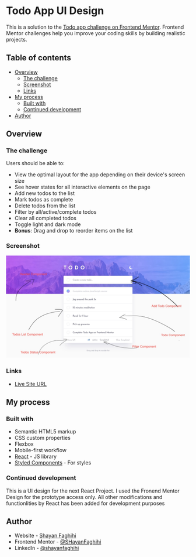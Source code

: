 # Todo App UI Design

This is a solution to the [Todo app challenge on Frontend Mentor](https://www.frontendmentor.io/challenges/todo-app-Su1_KokOW). Frontend Mentor challenges help you improve your coding skills by building realistic projects. 

## Table of contents

- [Overview](#overview)
  - [The challenge](#the-challenge)
  - [Screenshot](#screenshot)
  - [Links](#links)
- [My process](#my-process)
  - [Built with](#built-with)
  - [Continued development](#continued-development)
- [Author](#author)


## Overview

### The challenge

Users should be able to:

- View the optimal layout for the app depending on their device's screen size
- See hover states for all interactive elements on the page
- Add new todos to the list
- Mark todos as complete
- Delete todos from the list
- Filter by all/active/complete todos
- Clear all completed todos
- Toggle light and dark mode
- **Bonus**: Drag and drop to reorder items on the list


### Screenshot

![](./UI/design/desktop-design-light.jpg)

### Links

- [Live Site URL](https://shayan-todo.netlify.app/)

## My process

### Built with

- Semantic HTML5 markup
- CSS custom properties
- Flexbox
- Mobile-first workflow
- [React](https://reactjs.org/) - JS library
- [Styled Components](https://styled-components.com/) - For styles


### Continued development

This is a UI design for the next React Project. I used the Fronend Mentor Design for the prototype access only. All other modifications and functionlities by React has been added for development purposes



## Author

- Website - [Shayan Faghihi](https://shayan-faghihi.ir)
- Frontend Mentor - [@SHayanFaghihi](https://www.frontendmentor.io/profile/ShayanFaghihi)
- LinkedIn - [@shayanfaghihi](https://www.linkedin.com/in/shayanfaghihi/)
